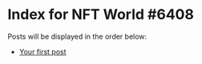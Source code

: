 # Index for NFT World #6408
Posts will be displayed in the order below:

- [Your first post](./001-first.md)

